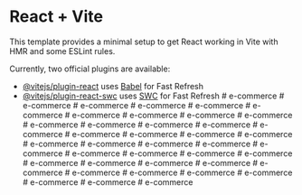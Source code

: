 # React + Vite

This template provides a minimal setup to get React working in Vite with HMR and some ESLint rules.

Currently, two official plugins are available:

- [@vitejs/plugin-react](https://github.com/vitejs/vite-plugin-react/blob/main/packages/plugin-react/README.md) uses [Babel](https://babeljs.io/) for Fast Refresh
- [@vitejs/plugin-react-swc](https://github.com/vitejs/vite-plugin-react-swc) uses [SWC](https://swc.rs/) for Fast Refresh
#   e - c o m m e r c e  
 #   e - c o m m e r c e  
 #   e - c o m m e r c e  
 #   e - c o m m e r c e  
 #   e - c o m m e r c e  
 #   e - c o m m e r c e  
 #   e - c o m m e r c e  
 #   e - c o m m e r c e  
 #   e - c o m m e r c e  
 #   e - c o m m e r c e  
 #   e - c o m m e r c e  
 #   e - c o m m e r c e  
 #   e - c o m m e r c e  
 #   e - c o m m e r c e  
 #   e - c o m m e r c e  
 #   e - c o m m e r c e  
 #   e - c o m m e r c e  
 #   e - c o m m e r c e  
 #   e - c o m m e r c e  
 #   e - c o m m e r c e  
 #   e - c o m m e r c e  
 #   e - c o m m e r c e  
 #   e - c o m m e r c e  
 #   e - c o m m e r c e  
 #   e - c o m m e r c e  
 #   e - c o m m e r c e  
 #   e - c o m m e r c e  
 #   e - c o m m e r c e  
 #   e - c o m m e r c e  
 #   e - c o m m e r c e  
 #   e - c o m m e r c e  
 #   e - c o m m e r c e  
 #   e - c o m m e r c e  
 #   e - c o m m e r c e  
 #   e - c o m m e r c e  
 #   e - c o m m e r c e  
 #   e - c o m m e r c e  
 #   e - c o m m e r c e  
 #   e - c o m m e r c e  
 #   e - c o m m e r c e  
 